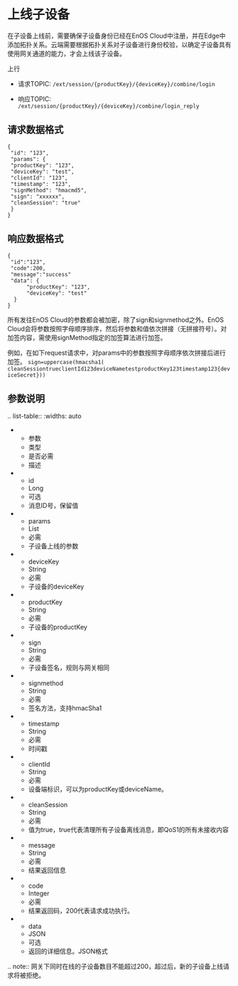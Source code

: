 # 上线子设备

在子设备上线前，需要确保子设备身份已经在EnOS Cloud中注册，并在Edge中添加拓扑关系。云端需要根据拓扑关系对子设备进行身份校验，以确定子设备具有使用网关通道的能力，才会上线该子设备。

上行
- 请求TOPIC: `/ext/session/{productKey}/{deviceKey}/combine/login`

- 响应TOPIC: `/ext/session/{productKey}/{deviceKey}/combine/login_reply`

## 请求数据格式

```
{
 "id": "123",
 "params": {
 "productKey": "123",
 "deviceKey": "test",
 "clientId": "123",
 "timestamp": "123",
 "signMethod": "hmacmd5",
 "sign": "xxxxxx",
 "cleanSession": "true"
 }
}

```

## 响应数据格式

```
{
 "id":"123",
 "code":200,
 "message":"success"
 "data": {
      "productKey": "123",
      "deviceKey": "test"
  }
}

```

所有发往EnOS Cloud的参数都会被加密，除了sign和signmethod之外。EnOS Cloud会将参数按照字母顺序排序，然后将参数和值依次拼接（无拼接符号）。对加签内容，需使用signMethod指定的加签算法进行加签。

例如，在如下request请求中，对params中的参数按照字母顺序依次拼接后进行加签。
`sign=uppercase(hmacsha1( cleanSessiontrueclientId123deviceNametestproductKey123timestamp123{deviceSecret}))`


## 参数说明

.. list-table::
   :widths: auto

   * - 参数
     - 类型
     - 是否必需
     - 描述
   * - id
     - Long
     - 可选
     - 消息ID号，保留值
   * - params
     - List
     - 必需
     - 子设备上线的参数
   * - deviceKey
     - String
     - 必需
     - 子设备的deviceKey
   * - productKey
     - String
     - 必需
     - 子设备的productKey
   * - sign
     - String
     - 必需
     - 子设备签名，规则与网关相同
   * - signmethod
     - String
     - 必需
     - 签名方法，支持hmacSha1
   * - timestamp
     - String
     - 必需
     - 时间戳
   * - clientId
     - String
     - 必需
     - 设备端标识，可以为productKey或deviceName。
   * - cleanSession
     - String
     - 必需
     - 值为true，true代表清理所有子设备离线消息，即QoS1的所有未接收内容
   * - message
     - String
     - 必需
     - 结果返回信息
   * - code
     - Integer
     - 必需
     - 结果返回码，200代表请求成功执行。
   * - data
     - JSON
     - 可选
     - 返回的详细信息。JSON格式

.. note:: 网关下同时在线的子设备数目不能超过200，超过后，新的子设备上线请求将被拒绝。

<!--end-->

